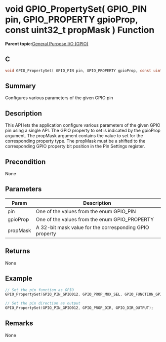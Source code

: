 # void GPIO\_PropertySet\( GPIO\_PIN pin, GPIO\_PROPERTY gpioProp, const uint32\_t propMask \) Function

**Parent topic:**[General Purpose I/O \(GPIO\)](GUID-ED544C7D-3D20-4AEC-99CF-5926C66E9EC7.md)

## C

```c
void GPIO_PropertySet( GPIO_PIN pin, GPIO_PROPERTY gpioProp, const uint32_t propMask )
```

## Summary

Configures various parameters of the given GPIO pin

## Description

This API lets the application configure various parameters of the given GPIO pin using a single API. The GPIO property to set is indicated by the gpioProp argument. The propMask argument contains the value to set for the corresponding property type. The propMask must be a shifted to the corresponding GPIO property bit position in the Pin Settings register.

## Precondition

None

## Parameters

|Param|Description|
|-----|-----------|
|pin|One of the values from the enum GPIO\_PIN|
|gpioProp|One of the values from the enum GPIO\_PROPERTY|
|propMask|A 32-bit mask value for the corresponding GPIO property|

## Returns

None

## Example

```c
// Set the pin function as GPIO
GPIO_PropertySet(GPIO_PIN_GPIO012, GPIO_PROP_MUX_SEL, GPIO_FUNCTION_GPIO);

// Set the pin direction as output
GPIO_PropertySet(GPIO_PIN_GPIO012, GPIO_PROP_DIR, GPIO_DIR_OUTPUT);

```

## Remarks

None

